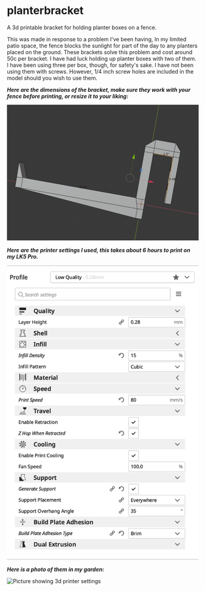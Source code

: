 # planterbracket
A 3d printable bracket for holding planter boxes on a fence.

  This was made in response to a problem I've been having, In my limited patio space, the fence blocks the sunlight for part of the day to any planters placed on the ground. These brackets solve this problem and cost around 50c per bracket. I have had luck holding up planter boxes with two of them. I have been using three per box, though, for safety's sake. I have not been using them with screws. However, 1/4 inch screw holes are included in the model should you wish to use them.

***Here are the dimensions of the bracket, make sure they work with your fence before printing, or resize it to your liking:***

![Picture showing dimensions of bracket](https://github.com/grahamfranz/planterbracket/blob/c6c9654129fced8b00df947334adde051e6e6361/Dimensions.png)

***Here are the printer settings I used, this takes about 6 hours to print on my LK5 Pro.***

![Picture showing 3d printer settings](https://github.com/grahamfranz/planterbracket/blob/c6c9654129fced8b00df947334adde051e6e6361/Printer%20Settings.png)

***Here is a photo of them in my garden:***

![Picture showing 3d printer settings](https://github.com/grahamfranz/planterbracket/blob/c6c9654129fced8b00df947334adde051e6e6361/Example%20In%20action.png)
